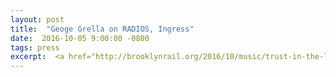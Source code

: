 ```yaml
---
layout: post
title:  "Geoge Grella on RADIOS, Ingress"
date:  2016-10-05 9:00:00 -0800
tags: press
excerpt:  <a href="http://brooklynrail.org/2016/10/music/trust-in-the-labels" target="_blank"> →</a>
---
```

